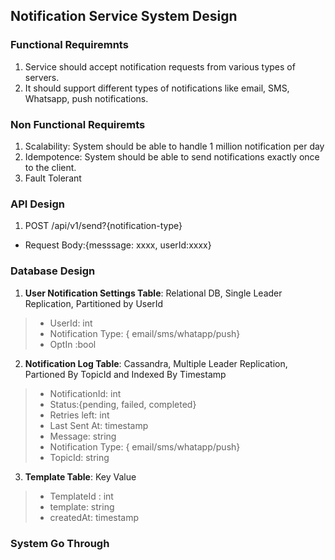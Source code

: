 ## Notification Service System Design

### Functional Requiremnts
1. Service should accept notification requests from various types of servers.
2. It should support different types of notifications like email, SMS, Whatsapp, push notifications.

### Non Functional Requiremts
1. Scalability: System should be able to handle 1 million notification per day
2. Idempotence: System should be able to send notifications exactly once to the client.
3. Fault Tolerant

### API Design
1. POST /api/v1/send?{notification-type}
- Request Body:{messsage: xxxx, userId:xxxx}

### Database Design
1. **User Notification Settings Table**:  Relational DB, Single Leader Replication, Partitioned by UserId
> - UserId: int
> - Notification Type: { email/sms/whatapp/push}
> - OptIn :bool

2. **Notification Log Table**: Cassandra, Multiple Leader Replication, Partioned By TopicId and Indexed By Timestamp
> - NotificationId: int
> - Status:{pending, failed, completed}
> - Retries left: int
> - Last Sent At: timestamp
> - Message: string
> - Notification Type: { email/sms/whatapp/push}
> - TopicId: string

3. **Template Table**: Key Value
> - TemplateId : int 
> - template: string
> - createdAt: timestamp

### System Go Through